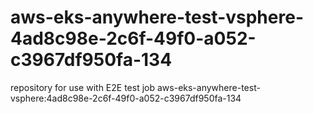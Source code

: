 # aws-eks-anywhere-test-vsphere-4ad8c98e-2c6f-49f0-a052-c3967df950fa-134
repository for use with E2E test job aws-eks-anywhere-test-vsphere:4ad8c98e-2c6f-49f0-a052-c3967df950fa-134
